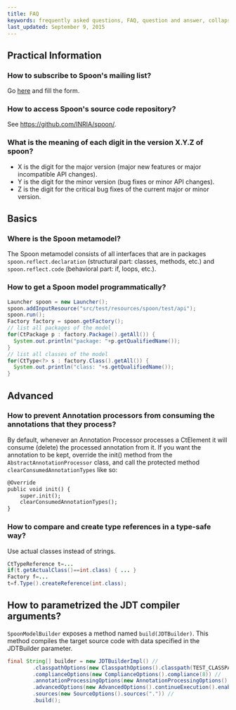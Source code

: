 ```yaml
---
title: FAQ
keywords: frequently asked questions, FAQ, question and answer, collapsible sections, expand, collapse
last_updated: September 9, 2015
---
```


## Practical Information

### How to subscribe to Spoon's mailing list?

Go [here](http://lists.gforge.inria.fr/mailman/listinfo/spoon-discuss) and fill the form. 

### How to access Spoon's source code repository?

See <https://github.com/INRIA/spoon/>.

### What is the meaning of each digit in the version X.Y.Z of spoon?

- X is the digit for the major version (major new features or major incompatible API changes).
- Y is the digit for the minor version (bug fixes or minor API changes).
- Z is the digit for the critical bug fixes of the current major or minor version.

## Basics

### Where is the Spoon metamodel?

The Spoon metamodel consists of all interfaces that are in packages `spoon.reflect.declaration` (structural part: classes, methods, etc.) and `spoon.reflect.code` (behavioral part: if, loops, etc.).

### How to get a Spoon model programmatically?

```java
Launcher spoon = new Launcher();
spoon.addInputResource("src/test/resources/spoon/test/api");
spoon.run();
Factory factory = spoon.getFactory();
// list all packages of the model
for(CtPackage p : factory.Package().getAll()) {
  System.out.println("package: "+p.getQualifiedName());
}
// list all classes of the model
for(CtType<?> s : factory.Class().getAll()) {
  System.out.println("class: "+s.getQualifiedName());
}
```

## Advanced

### How to prevent Annotation processors from consuming the annotations that they process?

By default, whenever an Annotation Processor processes a CtElement it will consume (delete) the processed annotation from it. If you want the annotation to be kept, override the init() method from the `AbstractAnnotationProcessor` class, and call the protected method `clearConsumedAnnotationTypes` like so:

```xml
@Override
public void init() {
	super.init();
	clearConsumedAnnotationTypes();
}
```

### How to compare and create type references in a type-safe way?

Use actual classes instead of strings.

```java
CtTypeReference t=...
if(t.getActualClass()==int.class) { ... }
Factory f=...
t=f.Type().createReference(int.class);
```

## How to parametrized the JDT compiler arguments?

`SpoonModelBuilder` exposes a method named `build(JDTBuilder)`. This method compiles the target source code with data specified in the JDTBuilder parameter.

```java
final String[] builder = new JDTBuilderImpl() //
		.classpathOptions(new ClasspathOptions().classpath(TEST_CLASSPATH).bootclasspath(TEST_CLASSPATH).binaries(".").encoding("UTF-8")) //
		.complianceOptions(new ComplianceOptions().compliance(8)) //
		.annotationProcessingOptions(new AnnotationProcessingOptions().compileProcessors()) //
		.advancedOptions(new AdvancedOptions().continueExecution().enableJavadoc().preserveUnusedVars()) //
		.sources(new SourceOptions().sources(".")) //
		.build();
```
